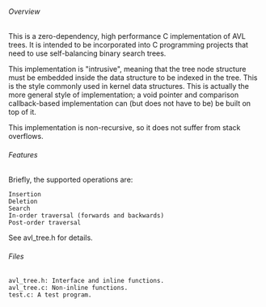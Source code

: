 ###### Overview

This is a zero-dependency, high performance C implementation of AVL trees. It is intended to be incorporated into C programming projects that need to use self-balancing binary search trees.

This implementation is "intrusive", meaning that the tree node structure must be embedded inside the data structure to be indexed in the tree. This is the style commonly used in kernel data structures. This is actually the more general style of implementation; a void pointer and comparison callback-based implementation can (but does not have to be) be built on top of it.

This implementation is non-recursive, so it does not suffer from stack overflows.

###### Features

Briefly, the supported operations are:

    Insertion
    Deletion
    Search
    In-order traversal (forwards and backwards)
    Post-order traversal

See avl_tree.h for details.

###### Files

    avl_tree.h: Interface and inline functions.
    avl_tree.c: Non-inline functions.
    test.c: A test program.
